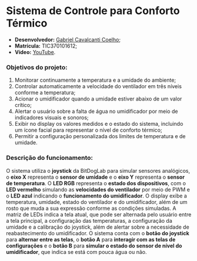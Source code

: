 # Sistema de Controle para Conforto Térmico
  - **Desenvolvedor:** <ins>Gabriel Cavalcanti Coelho</ins>;
  - **Matrícula:** TIC370101612;
  - **Vídeo:** [YouTube](https://www.youtube.com/).

### Objetivos do projeto:
1. Monitorar continuamente a temperatura e a umidade do ambiente; 
2. Controlar automaticamente a velocidade do ventilador em três níveis 
conforme a temperatura; 
3. Acionar o umidificador quando a umidade estiver abaixo de um valor crítico; 
4. Alertar o usuário sobre a falta de água no umidificador por meio de 
indicadores visuais e sonoros; 
5. Exibir no display os valores medidos e o estado do sistema, incluindo um 
ícone facial para representar o nível de conforto térmico; 
6. Permitir a configuração personalizada dos limites de temperatura e de 
umidade. 

### Descrição do funcionamento:
O sistema utiliza o **joystick** da BitDogLab para simular sensores analógicos, o 
**eixo X** representa o **sensor de umidade** e o **eixo Y** representa o **sensor de 
temperatura**. O **LED RGB** representa o **estado dos dispositivos**, com o **LED 
vermelho** simulando as **velocidades do ventilador** por meio de PWM e o **LED azul** 
indicando o **funcionamento do umidificador**. O display exibe a temperatura, umidade, 
estado do ventilador e do umidificador, além de um rosto que muda a sua expressão 
conforme as condições simuladas. A matriz de LEDs indica a tela atual, que pode 
ser alternada pelo usuário entre a tela principal, a configuração das temperaturas, a 
configuração da umidade e a calibração do joystick, além de alertar sobre a 
necessidade de reabastecimento do umidificador. 
O sistema conta com o **botão do joystick** para **alternar entre as telas**, o **botão 
A** para **interagir com as telas de configurações** e o **botão B** para **simular o estado do 
sensor de nível do umidificador**, que indica se está com pouca água ou não. 
